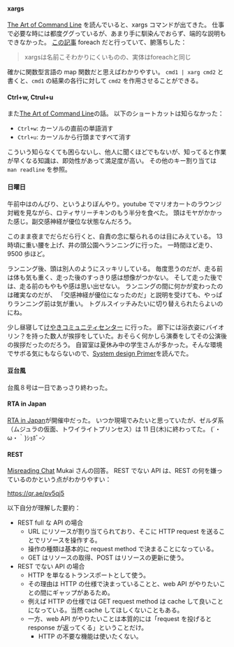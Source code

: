 #### xargs

[The Art of Command Line](https://github.com/jlevy/the-art-of-command-line) を読んでいると、xargs コマンドが出てきた。
仕事で必要な時には都度ググっているが、あまり手に馴染んでおらず、端的な説明もできなかった。
[この記事](https://qiita.com/knknkn1162/items/806604341508d32b160e) foreach だと行っていて、腑落ちした：

> xargsは名前こそわかりにくいものの、実体はforeachと同じ

確かに関数型言語の map 関数だと思えばわかりやすい。
`cmd1 | xarg cmd2` と書くと、`cmd1` の結果の各行に対して `cmd2` を作用させることができる。

#### Ctrl+w, Ctrul+u

また[The Art of Command Line](https://github.com/jlevy/the-art-of-command-line)の話。
以下のショートカットは知らなかった：

- `Ctrl+w`: カーソルの直前の単語消す
- `Ctrl+u`: カーソルから行頭まですべて消す

こういう知らなくても困らないし、他人に聞くほどでもないが、知ってると作業が早くなる知識は、即効性があって満足度が高い。
その他のキー割り当ては `man readline` を参照。

#### 日曜日

午前中はのんびり、というよりぼんやり。youtube でマリオカートのラウンジ対戦を見ながら、ロティサリーチキンのもう半分を食べた。
頭はモヤがかかった感じ。副交感神経が優位な状態なんだろう。

このまま夜までだらだら行くと、自責の念に駆られるのは目にみえている。
13 時頃に重い腰を上げ、井の頭公園へランニングに行った。
一時間ほど走り、9500 歩ほど。

ランニング後、頭は別人のようにスッキリしている。
毎度思うのだが、走る前は体も気も重く、走った後のすっきり感は想像がつかない。
そして走った後では、走る前のもやもや感は思い出せない。
ランニングの間に何かが変わったのは確実なのだが、
「交感神経が優位になったのだ」と説明を受けても、やっぱりランニング前は気が重い。
トグルスイッチみたいに切り替えられたらよいのにね。

少し昼寝して[けやきコミュニティセンター](http://www.city.musashino.lg.jp/shisetsu_annai/shisetsu_bunka/community/1000619.html)
に行った。
廊下には浴衣姿にバイオリン？を持った数人が挨拶をしていた。おそらく何かしら演奏をしてその公演後の挨拶だったのだろう。
自習室は夏休み中の学生さんが多かった。そんな環境でサボる気にもならないので、[System design Primer](https://github.com/donnemartin/system-design-primer)を読んでた。

#### 豆台風

台風８号は一日であっさり終わった。

#### RTA in Japan

[RTA in Japan](https://rtain.jp/)が開催中だった。
いつか現場でみたいと思っていたが、ゼルダ系（ムジュラの仮面、トワイライトプリンセス）は 11 日(木)に終わってた。
(´・ω・｀)ｼｮﾎﾞｰﾝ

#### REST

[Misreading Chat](https://misreading.chat/) Mukai さんの回答。
REST でない API は、REST の何を嫌っているのかという点がわかりやすい：

https://qr.ae/pv5qj5

以下自分が理解した要約：

- REST full な API の場合
    - URL にリソースが割り当てられており、そこに HTTP request を送ることでリソースを操作する。
    - 操作の種類は基本的に request method で決まることになっている。
    - GET はリソースの取得、POST はリソースの更新に使う。
- REST でない API の場合
    - HTTP を単なるトランスポートとして使う。
    - その理由は HTTP の仕様で決まっていることと、web API がやりたいことの間にギャップがあるため。
    - 例えば HTTP の仕様では GET request method は cache して良いことになっている。当然 cache してほしくないこともある。
    - 一方、web API がやりたいことは本質的には「request を投げると response が返ってくる」ということだけ。
        - HTTP の不要な機能は使いたくない。
